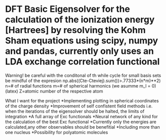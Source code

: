 # DFT Basic Eigensolver for the calculation of the ionization energy [Hartrees] by resolving the Kohm Sham equations using scipy, numpy and pandas, currently only uses an LDA exchange correlation functional
Warning! be careful with the conditonal of th while cycle for small basis sets be mindful of the expresion np.abs((Cte-Cteviej).sum())>.77333*(n*m)**2)
n=# of radial functions
m=# of spherical harmonics (we asumme m_l = 0)(latex)
Z=atomic number of the respective atom

What I want for the project
*Implementing plotting in spherical coordinates of the charge density
*Improvement of self confistent field methods i.e. when the iterations of the eigensolver should be halted, the limits of integration
*A full array of Exc functionals
*Neural network of any kind for the calculation of the best Exc functional
*Currently only the energies are calculated,any other observables should be benefitial
*Including more than one nucleus
*Possibility for polyatomic molecules
